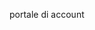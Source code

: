 <Token xmlns:xlink="http://www.w3.org/1999/xlink">portale di account</Token>

<!--HONumber=Mar16_HO1-->


